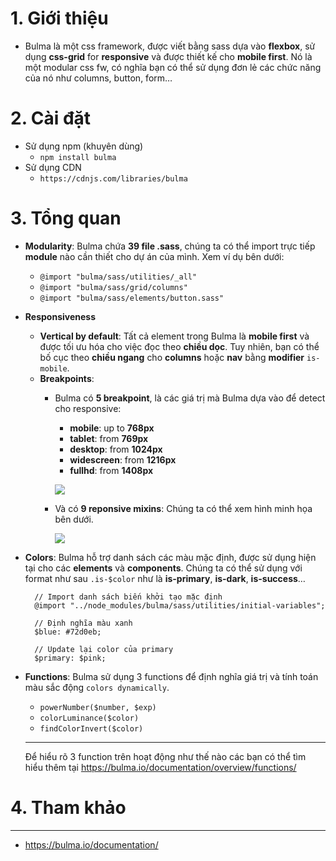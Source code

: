 # 1. Giới thiệu
- Bulma là một css framework, được viết bằng sass dựa vào **flexbox**, sử dụng **css-grid** for **responsive** và được thiết kế cho **mobile first**. Nó là một modular css fw, có nghĩa bạn có thể sử dụng đơn lẻ các chức năng của nó như columns, button, form…

# 2. Cài đặt
- Sử dụng npm (khuyên dùng)
    - `npm install bulma`
- Sử dụng CDN
    - `https://cdnjs.com/libraries/bulma`
  
# 3. Tổng quan
- **Modularity**: Bulma chứa **39 file .sass**, chúng ta có thể import trực tiếp **module** nào cần thiết cho dự án của mình. Xem ví dụ bên dưới:
    - `@import "bulma/sass/utilities/_all"`
    - `@import "bulma/sass/grid/columns"`
    - `@import "bulma/sass/elements/button.sass"`
- **Responsiveness**
    - **Vertical by default**: Tất cả element trong Bulma là **mobile first** và được tối ưu hóa cho việc đọc theo **chiều dọc**. Tuy nhiên, bạn có thể bố cục theo **chiều ngang** cho **columns** hoặc **nav** bằng **modifier** `is-mobile`.
    - **Breakpoints**: 
        - Bulma có **5 breakpoint**, là các giá trị mà Bulma dựa vào để detect cho responsive:
            - **mobile**: up to **768px**
            - **tablet**: from **769px**
            - **desktop**: from **1024px**
            - **widescreen**: from **1216px**
            - **fullhd**: from **1408px**

          ![](https://images.viblo.asia/4070c670-d294-41c2-a3a2-98c0086218ff.png)
         - Và có **9 reponsive mixins**: Chúng ta có thể xem hình minh họa bên dưới.

             ![](https://images.viblo.asia/91444376-6859-4c08-934d-b35803a99a25.png)

 - **Colors**: Bulma hỗ trợ danh sách các màu mặc định, được sử dụng hiện tại cho các **elements** và **components**. Chúng ta có thể sử dụng với format như sau `.is-$color` như là **is-primary**, **is-dark**, **is-success**…
      ```
        // Import danh sách biến khởi tạo mặc định
        @import "../node_modules/bulma/sass/utilities/initial-variables";

        // Định nghĩa màu xanh
        $blue: #72d0eb;

        // Update lại color của primary
        $primary: $pink;

- **Functions**: Bulma sử dụng 3 functions để định nghĩa giá trị và tính toán màu sắc động `colors dynamically`.
    - `powerNumber($number, $exp)`
    - `colorLuminance($color)`
    - `findColorInvert($color)`


    -----

    Để hiểu rõ 3 function trên hoạt động như thế nào các bạn có thể tìm hiểu thêm tại https://bulma.io/documentation/overview/functions/


# 4. Tham khảo

-----


- https://bulma.io/documentation/